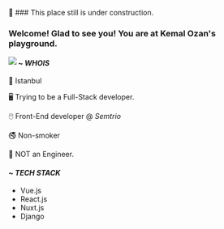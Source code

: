🚧 ### This place still is under construction.

<div width="100%" align="center">
  <h3 align=left>Welcome! Glad to see you! You are at Kemal Ozan's playground.</h3>
  <img align="left" src="https://visitor-badge.laobi.icu/badge?page_id=kemalozansayin.kemalozansayin">
</div>

#### ~ ***WHOIS***

📍  Istanbul 

🖥️ Trying to be a Full-Stack developer. 

🖱️  Front-End developer @ *Semtrio*

🚭 Non-smoker 

🧰 NOT an Engineer.

#### ~ ***TECH STACK***
+ Vue.js
+ React.js
+ Nuxt.js
+ Django


<!--
**kemalozansayin/kemalozansayin** is a ✨ _special_ ✨ repository because its `README.md` (this file) appears on your GitHub profile.

Here are some ideas to get you started:

- 🔭 I’m currently working on ...
- 🌱 I’m currently learning ...
- 👯 I’m looking to collaborate on ...
- 🤔 I’m looking for help with ...
- 💬 Ask me about ...
- 📫 How to reach me: ...
- 😄 Pronouns: ...
- ⚡ Fun fact: ...
-->
